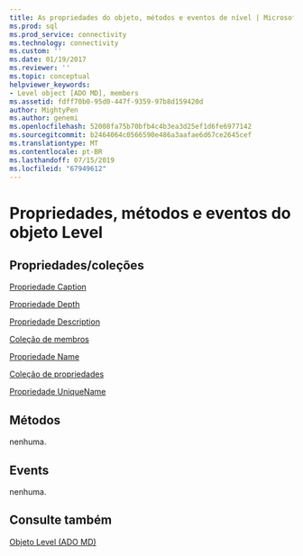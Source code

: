 ```yaml
---
title: As propriedades do objeto, métodos e eventos de nível | Microsoft Docs
ms.prod: sql
ms.prod_service: connectivity
ms.technology: connectivity
ms.custom: ''
ms.date: 01/19/2017
ms.reviewer: ''
ms.topic: conceptual
helpviewer_keywords:
- Level object [ADO MD], members
ms.assetid: fdff70b0-95d0-447f-9359-97b8d159420d
author: MightyPen
ms.author: genemi
ms.openlocfilehash: 52008fa75b70bfb4c4b3ea3d25ef1d6fe6977142
ms.sourcegitcommit: b2464064c0566590e486a3aafae6d67ce2645cef
ms.translationtype: MT
ms.contentlocale: pt-BR
ms.lasthandoff: 07/15/2019
ms.locfileid: "67949612"
---
```

# <a name="level-object-properties-methods-and-events"></a>Propriedades, métodos e eventos do objeto Level
## <a name="propertiescollections"></a>Propriedades/coleções  
 [Propriedade Caption](../../../ado/reference/ado-md-api/caption-property-ado-md.md)  
  
 [Propriedade Depth](../../../ado/reference/ado-md-api/depth-property-ado-md.md)  
  
 [Propriedade Description](../../../ado/reference/ado-md-api/description-property-ado-md.md)  
  
 [Coleção de membros](../../../ado/reference/ado-md-api/members-collection-ado-md.md)  
  
 [Propriedade Name](../../../ado/reference/ado-md-api/name-property-ado-md.md)  
  
 [Coleção de propriedades](../../../ado/reference/ado-api/properties-collection-ado.md)  
  
 [Propriedade UniqueName](../../../ado/reference/ado-md-api/uniquename-property-ado-md.md)  
  
## <a name="methods"></a>Métodos  
 nenhuma.  
  
## <a name="events"></a>Events  
 nenhuma.  
  
## <a name="see-also"></a>Consulte também  
 [Objeto Level (ADO MD)](../../../ado/reference/ado-md-api/level-object-ado-md.md)
